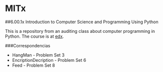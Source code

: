 MITx
==========

##6.00.1x Introduction to Computer Science and Programming Using Python

This is a repository from an auditing class about computer programming in Python. The course is at [edx](https://www.edx.org/course/mitx/mitx-6-00-1x-introduction-computer-1841).

###Correspondencias
* HangMan - Problem Set 3
* EncriptionDecription - Problem Set 6
* Feed - Problem Set 8
